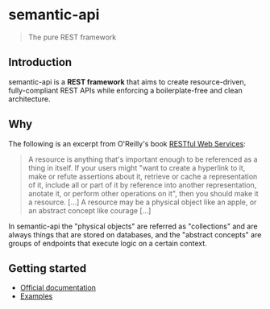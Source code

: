# semantic-api
> The pure REST framework

## Introduction

semantic-api is a **REST framework** that aims to create resource-driven, fully-compliant REST APIs while enforcing a boilerplate-free and clean architecture.

## Why

The following is an excerpt from O'Reilly's book [RESTful Web Services](https://www.oreilly.com/library/view/restful-web-services/9780596529260/ch04.html):

>A resource is anything that's important enough to be referenced as a thing in itself. If your users might "want to create a hyperlink to it, make or refute assertions about it, retrieve or cache a representation of it, include all or part of it by reference into another representation, anotate it, or perform other operations on it", then you should make it a resource. […] A resource may be a physical object like an apple, or an abstract concept like courage […]

In semantic-api the "physical objects" are referred as "collections" and are always things that are stored on databases, and the "abstract concepts" are groups of endpoints that execute logic on a certain context.

## Getting started

- [Official documentation](https://semantic-api.github.io/semantic-api/)
- [Examples](https://github.com/ringeringeraja/semantic-api/tree/master/examples)

